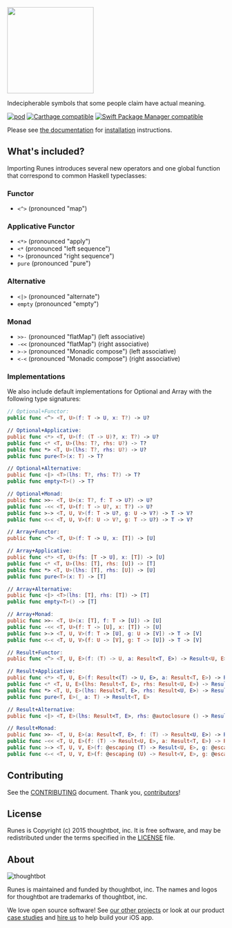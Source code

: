 <img src="https://raw.githubusercontent.com/thoughtbot/Runes/gh-pages/Logo.png" width="200" />

Indecipherable symbols that some people claim have actual meaning.

[![pod](https://img.shields.io/cocoapods/v/Runes.svg)](https://cocoapods.org/)
[![Carthage compatible](https://img.shields.io/badge/Carthage-compatible-4BC51D.svg?style=flat)](https://github.com/Carthage/Carthage)
[![Swift Package Manager compatible](https://img.shields.io/badge/Swift%20Package%20Manager-compatible-brightgreen.svg)](https://github.com/apple/swift-package-manager)

Please see [the documentation] for [installation] instructions.

[the documentation]: Documentation/
[installation]: Documentation/installation.md

## What's included? ##

Importing Runes introduces several new operators and one global function that
correspond to common Haskell typeclasses:

### Functor ###

- `<^>` (pronounced "map")

### Applicative Functor ###

- `<*>` (pronounced "apply")
- `<*` (pronounced "left sequence")
- `*>` (pronounced "right sequence")
- `pure` (pronounced "pure")

### Alternative ###

- `<|>` (pronounced "alternate")
- `empty` (pronounced "empty")

### Monad ###

- `>>-` (pronounced "flatMap") (left associative)
- `-<<` (pronounced "flatMap") (right associative)
- `>->` (pronounced "Monadic compose") (left associative)
- `<-<` (pronounced "Monadic compose") (right associative)

### Implementations ###

We also include default implementations for Optional and Array with the
following type signatures:

```swift
// Optional+Functor:
public func <^> <T, U>(f: T -> U, x: T?) -> U?

// Optional+Applicative:
public func <*> <T, U>(f: (T -> U)?, x: T?) -> U?
public func <* <T, U>(lhs: T?, rhs: U?) -> T?
public func *> <T, U>(lhs: T?, rhs: U?) -> U?
public func pure<T>(x: T) -> T?

// Optional+Alternative:
public func <|> <T>(lhs: T?, rhs: T?) -> T?
public func empty<T>() -> T?

// Optional+Monad:
public func >>- <T, U>(x: T?, f: T -> U?) -> U?
public func -<< <T, U>(f: T -> U?, x: T?) -> U?
public func >-> <T, U, V>(f: T -> U?, g: U -> V?) -> T -> V?
public func <-< <T, U, V>(f: U -> V?, g: T -> U?) -> T -> V?

// Array+Functor:
public func <^> <T, U>(f: T -> U, x: [T]) -> [U]

// Array+Applicative:
public func <*> <T, U>(fs: [T -> U], x: [T]) -> [U]
public func <* <T, U>(lhs: [T], rhs: [U]) -> [T]
public func *> <T, U>(lhs: [T], rhs: [U]) -> [U]
public func pure<T>(x: T) -> [T]

// Array+Alternative:
public func <|> <T>(lhs: [T], rhs: [T]) -> [T]
public func empty<T>() -> [T]

// Array+Monad:
public func >>- <T, U>(x: [T], f: T -> [U]) -> [U]
public func -<< <T, U>(f: T -> [U], x: [T]) -> [U]
public func >-> <T, U, V>(f: T -> [U], g: U -> [V]) -> T -> [V]
public func <-< <T, U, V>(f: U -> [V], g: T -> [U]) -> T -> [V]

// Result+Functor:
public func <^> <T, U, E>(f: (T) -> U, a: Result<T, E>) -> Result<U, E>

// Result+Applicative:
public func <*> <T, U, E>(f: Result<(T) -> U, E>, a: Result<T, E>) -> Result<U, E>
public func <* <T, U, E>(lhs: Result<T, E>, rhs: Result<U, E>) -> Result<T, E>
public func *> <T, U, E>(lhs: Result<T, E>, rhs: Result<U, E>) -> Result<U, E>
public func pure<T, E>(_ a: T) -> Result<T, E>

// Result+Alternative:
public func <|> <T, E>(lhs: Result<T, E>, rhs: @autoclosure () -> Result<T, E>) -> Result<T, E>

// Result+Monad:
public func >>- <T, U, E>(a: Result<T, E>, f: (T) -> Result<U, E>) -> Result<U, E>
public func -<< <T, U, E>(f: (T) -> Result<U, E>, a: Result<T, E>) -> Result<U, E>
public func >-> <T, U, V, E>(f: @escaping (T) -> Result<U, E>, g: @escaping (U) -> Result<V, E>) -> (T) -> Result<V, E>
public func <-< <T, U, V, E>(f: @escaping (U) -> Result<V, E>, g: @escaping (T) -> Result<U, E>) -> (T) -> Result<V, E>
```

## Contributing ##

See the [CONTRIBUTING] document. Thank you, [contributors]!

[CONTRIBUTING]: CONTRIBUTING.md
[contributors]: https://github.com/thoughtbot/Runes/graphs/contributors

## License ##

Runes is Copyright (c) 2015 thoughtbot, inc. It is free software, and may be
redistributed under the terms specified in the [LICENSE] file.

[LICENSE]: /LICENSE

## About ##

![thoughtbot](https://thoughtbot.com/logo.png)

Runes is maintained and funded by thoughtbot, inc. The names and logos for
thoughtbot are trademarks of thoughtbot, inc.

We love open source software! See [our other projects][community] or look at
our product [case studies] and [hire us][hire] to help build your iOS app.

[community]: https://thoughtbot.com/community?utm_source=github
[case studies]: https://thoughtbot.com/ios?utm_source=github
[hire]: https://thoughtbot.com/hire-us?utm_source=github
